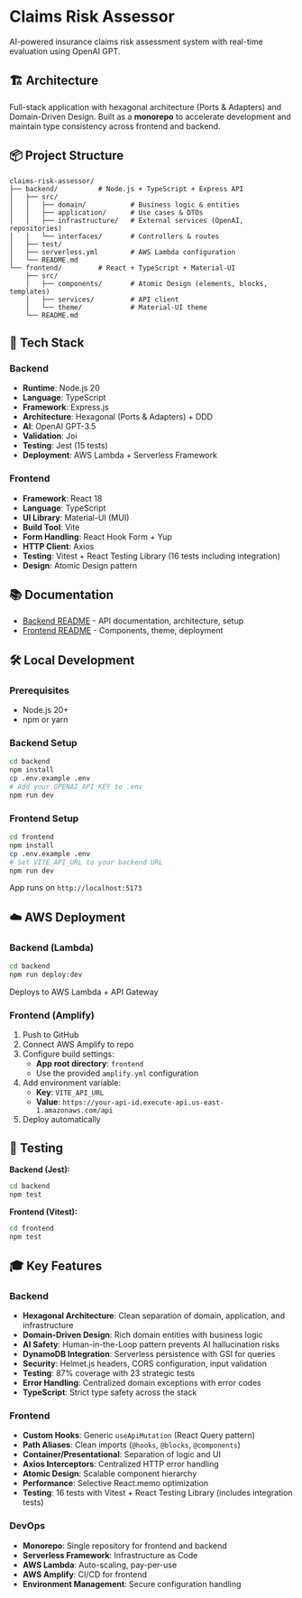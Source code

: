 # Claims Risk Assessor

AI-powered insurance claims risk assessment system with real-time evaluation using OpenAI GPT.

## 🏗️ Architecture

Full-stack application with hexagonal architecture (Ports & Adapters) and Domain-Driven Design. Built as a **monorepo** to accelerate development and maintain type consistency across frontend and backend.

## 📦 Project Structure

```
claims-risk-assessor/
├── backend/          # Node.js + TypeScript + Express API
│   ├── src/
│   │   ├── domain/           # Business logic & entities
│   │   ├── application/      # Use cases & DTOs
│   │   ├── infrastructure/   # External services (OpenAI, repositories)
│   │   └── interfaces/       # Controllers & routes
│   ├── test/
│   ├── serverless.yml        # AWS Lambda configuration
│   └── README.md
└── frontend/         # React + TypeScript + Material-UI
    ├── src/
    │   ├── components/       # Atomic Design (elements, blocks, templates)
    │   ├── services/         # API client
    │   └── theme/            # Material-UI theme
    └── README.md
```

## 🚀 Tech Stack

### Backend
- **Runtime**: Node.js 20
- **Language**: TypeScript
- **Framework**: Express.js
- **Architecture**: Hexagonal (Ports & Adapters) + DDD
- **AI**: OpenAI GPT-3.5
- **Validation**: Joi
- **Testing**: Jest (15 tests)
- **Deployment**: AWS Lambda + Serverless Framework

### Frontend
- **Framework**: React 18
- **Language**: TypeScript
- **UI Library**: Material-UI (MUI)
- **Build Tool**: Vite
- **Form Handling**: React Hook Form + Yup
- **HTTP Client**: Axios
- **Testing**: Vitest + React Testing Library (16 tests including integration)
- **Design**: Atomic Design pattern

## 📚 Documentation

- [Backend README](./backend/README.md) - API documentation, architecture, setup
- [Frontend README](./frontend/README.md) - Components, theme, deployment

## 🛠️ Local Development

### Prerequisites
- Node.js 20+
- npm or yarn

### Backend Setup
```bash
cd backend
npm install
cp .env.example .env
# Add your OPENAI_API_KEY to .env
npm run dev
```

### Frontend Setup
```bash
cd frontend
npm install
cp .env.example .env
# Set VITE_API_URL to your backend URL
npm run dev
```

App runs on `http://localhost:5173`

## ☁️ AWS Deployment

### Backend (Lambda)
```bash
cd backend
npm run deploy:dev
```

Deploys to AWS Lambda + API Gateway

### Frontend (Amplify)
1. Push to GitHub
2. Connect AWS Amplify to repo
3. Configure build settings:
   - **App root directory**: `frontend`
   - Use the provided `amplify.yml` configuration
4. Add environment variable:
   - **Key**: `VITE_API_URL`
   - **Value**: `https://your-api-id.execute-api.us-east-1.amazonaws.com/api`
5. Deploy automatically

## 🧪 Testing

**Backend (Jest):**
```bash
cd backend
npm test
```

**Frontend (Vitest):**
```bash
cd frontend
npm test
```

## 🎓 Key Features

### Backend
- **Hexagonal Architecture**: Clean separation of domain, application, and infrastructure
- **Domain-Driven Design**: Rich domain entities with business logic
- **AI Safety**: Human-in-the-Loop pattern prevents AI hallucination risks
- **DynamoDB Integration**: Serverless persistence with GSI for queries
- **Security**: Helmet.js headers, CORS configuration, input validation
- **Testing**: 87% coverage with 23 strategic tests
- **Error Handling**: Centralized domain exceptions with error codes
- **TypeScript**: Strict type safety across the stack

### Frontend
- **Custom Hooks**: Generic `useApiMutation` (React Query pattern)
- **Path Aliases**: Clean imports (`@hooks`, `@blocks`, `@components`)
- **Container/Presentational**: Separation of logic and UI
- **Axios Interceptors**: Centralized HTTP error handling
- **Atomic Design**: Scalable component hierarchy
- **Performance**: Selective React.memo optimization
- **Testing**: 16 tests with Vitest + React Testing Library (includes integration tests)

### DevOps
- **Monorepo**: Single repository for frontend and backend
- **Serverless Framework**: Infrastructure as Code
- **AWS Lambda**: Auto-scaling, pay-per-use
- **AWS Amplify**: CI/CD for frontend
- **Environment Management**: Secure configuration handling


